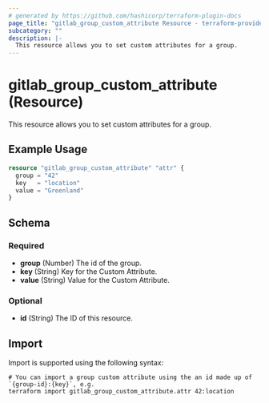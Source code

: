 ```yaml
---
# generated by https://github.com/hashicorp/terraform-plugin-docs
page_title: "gitlab_group_custom_attribute Resource - terraform-provider-gitlab"
subcategory: ""
description: |-
  This resource allows you to set custom attributes for a group.
---
```


# gitlab_group_custom_attribute (Resource)

This resource allows you to set custom attributes for a group.

## Example Usage

```terraform
resource "gitlab_group_custom_attribute" "attr" {
  group = "42"
  key   = "location"
  value = "Greenland"
}
```

<!-- schema generated by tfplugindocs -->
## Schema

### Required

- **group** (Number) The id of the group.
- **key** (String) Key for the Custom Attribute.
- **value** (String) Value for the Custom Attribute.

### Optional

- **id** (String) The ID of this resource.

## Import

Import is supported using the following syntax:

```shell
# You can import a group custom attribute using the an id made up of `{group-id}:{key}`, e.g.
terraform import gitlab_group_custom_attribute.attr 42:location
```
